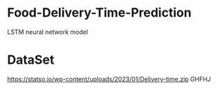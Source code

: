 # Food-Delivery-Time-Prediction
  LSTM neural network model

  # DataSet
  https://statso.io/wp-content/uploads/2023/01/Delivery-time.zip
GHFHJ


